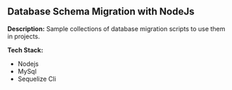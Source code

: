 ## Database Schema Migration with NodeJs
 **Description:** Sample collections of database migration scripts to use them in projects.
 
 **Tech Stack:**
  - Nodejs
  - MySql
  - Sequelize Cli
